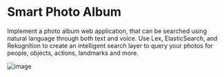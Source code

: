 # Smart Photo Album

Implement a photo album web application, that can be searched using natural language
through both text and voice. Use Lex, ElasticSearch, and
Rekognition to create an intelligent search layer to query your photos for people,
objects, actions, landmarks and more.

![image](https://github.com/ernraff/smart-photo-album/assets/103540977/68ec9a0c-e177-4faf-a51c-7690a46420a5)

